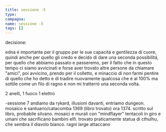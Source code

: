 ```yaml
---
title: sessione -5
type: 
campagna:
name: sessione -5
tags: []
---
```


decisione:

edna é importante per il gruppo per le sue capacitá e gentilezza di cuore, quindi anche per quello gli credo e decido di dare una seconda possibilitá, per quello che abbiamo passato e passeremo, per il fatto che in questo tempo ci siamo avvicinati e forse aver trovato altre persone da chiamare "amici", poi avvicino, prendo per il colletto, e minaccio di non farmi pentire di quello che ho detto e di tradire nuovamente qualcosa che é al 100% ma sottile come un filo di ragno e non mi tratterró una seconda volta.

2 anelli, 1 fuoco 1 elettro

-sessione 7
andiamo da rykard, illusioni davanti, entriamo dungeon. mosaico e santuario/catacomba 1369 (libro trovato) ora 1374. scritto sul libro, probabile silvano. mosaici e murali con "mindflayer" tentacoli in giro e umani che sacrificano bambini elfi. trovato praticamente statua di cthulhu, che sembra il diavolo bianco. ragni large attaccano

